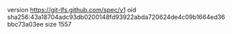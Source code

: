 version https://git-lfs.github.com/spec/v1
oid sha256:43a18704adc93db0200148fd93922abda720624de4c09b1664ed36bbc73a03ee
size 1557
